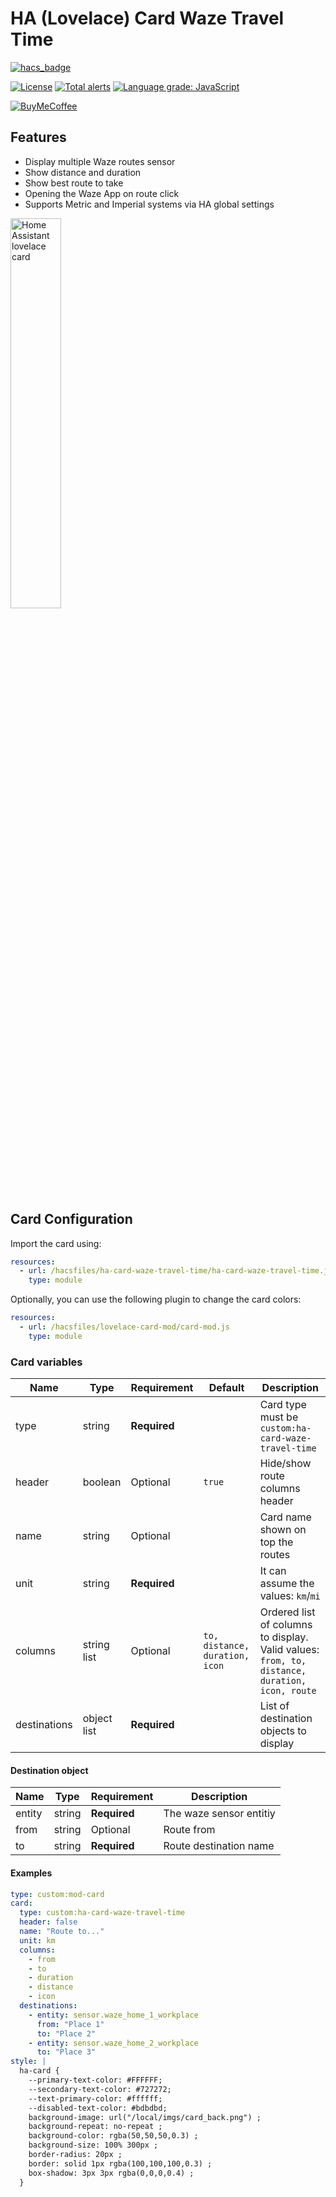 # HA (Lovelace) Card Waze Travel Time

[![hacs_badge](https://img.shields.io/badge/HACS-Default-orange.svg)](https://github.com/hacs/integration)

[![License][license-shield]](LICENSE)
[![Total alerts](https://img.shields.io/lgtm/alerts/g/r-renato/ha-card-waze-travel-time.svg?logo=lgtm&logoWidth=18)](https://lgtm.com/projects/g/r-renato/ha-card-waze-travel-time/alerts/)
[![Language grade: JavaScript](https://img.shields.io/lgtm/grade/javascript/g/r-renato/ha-card-waze-travel-time.svg?logo=lgtm&logoWidth=18)](https://lgtm.com/projects/g/r-renato/ha-card-waze-travel-time/context:javascript)

[![BuyMeCoffee][buymecoffeebadge]][buymecoffee]

## Features

* Display multiple Waze routes sensor
* Show distance and duration
* Show best route to take
* Opening the Waze App on route click
* Supports Metric and Imperial systems via HA global settings

<p float="left">
<img src="https://gitlab.com/rrenato/ha-card-waze-travel-time/raw/master/md.images/ha-card-waze-travel-time.png" width="40%" height="auto" alt="Home Assistant lovelace card">
</p>  

## Card Configuration    

Import the card using:

```yaml
resources:
  - url: /hacsfiles/ha-card-waze-travel-time/ha-card-waze-travel-time.js
    type: module
```
Optionally, you can use the following plugin to change the card colors:

```yaml
resources:
  - url: /hacsfiles/lovelace-card-mod/card-mod.js
    type: module
```
### Card variables

| **Name**     | **Type**      | **Requirement** | **Default**                       | **Description**                                                                               |
|--------------|---------------|-----------------|-----------------------------------|-----------------------------------------------------------------------------------------------|
| type         | string        | **Required**    |                                   | Card type must be `custom:ha-card-waze-travel-time`                                           |
| header       | boolean       | Optional        | `true`                            | Hide/show route columns header                                                                |
| name         | string        | Optional        |                                   | Card name shown on top the routes                                                             |
| unit         | string        | **Required**    |                                   | It can assume the values: `km`/`mi`
| columns      | string list   | Optional        | `to, distance, duration, icon`    | Ordered list of columns to display. Valid values: `from, to, distance, duration, icon, route` |
| destinations | object list   | **Required**    |                                   | List of destination objects to display                                                        |

#### Destination object    

| **Name** | **Type** | **Requirement** | **Description**         |
|----------|----------|-----------------|-------------------------|
| entity   | string   | **Required**    | The waze sensor entitiy |
| from     | string   | Optional        | Route from              |
| to       | string   | **Required**    | Route destination name  |

#### Examples

```yaml
type: custom:mod-card
card:
  type: custom:ha-card-waze-travel-time
  header: false
  name: "Route to..."
  unit: km
  columns:
    - from
    - to
    - duration
    - distance
    - icon
  destinations:
    - entity: sensor.waze_home_1_workplace
      from: "Place 1"
      to: "Place 2"
    - entity: sensor.waze_home_2_workplace
      to: "Place 3"
style: |
  ha-card {
    --primary-text-color: #FFFFFF;
    --secondary-text-color: #727272;
    --text-primary-color: #ffffff;
    --disabled-text-color: #bdbdbd;
    background-image: url("/local/imgs/card_back.png") ;
    background-repeat: no-repeat ;
    background-color: rgba(50,50,50,0.3) ;
    background-size: 100% 300px ;
    border-radius: 20px ;
    border: solid 1px rgba(100,100,100,0.3) ;
    box-shadow: 3px 3px rgba(0,0,0,0.4) ;
  }
```

[license-shield]:https://img.shields.io/github/license/r-renato/hass-xiaomi-mi-flora-and-flower-care
[buymecoffee]: https://www.buymeacoffee.com/0D3WbkKrn
[buymecoffeebadge]: https://img.shields.io/badge/buy%20me%20a%20coffee-donate-yellow?style=for-the-badge
